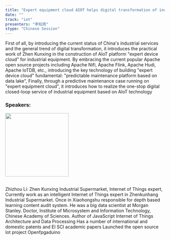 ```yaml
---
title: "Expert equipment cloud AIOT helps digital transformation of industrial services"
date: "" 
track: "iot"
presenters: "李知周"
stype: "Chinese Session"
---
```

First of all, by introducing the current status of China's industrial services and the general trend of digital transformation, it introduces the practical work of Zhen Kunxing in the construction of AIoT platform "expert device cloud" for industrial equipment. By embracing the current popular Apache open source projects including Apache Nifi, Apache Flink, Apache Hudi, Apache IoTDB, etc., introducing the key technology of building "expert device cloud" fundamental: "predictable maintenance platform based on data lake", Finally, through a predictive maintenance case running on "expert equipment cloud", it introduces how to realize the one-stop digital closed-loop service of industrial equipment based on AIoT technology

### Speakers: 
<img src="images/speaker/1012.png" width="200" />

<br>Zhizhou Li: Zhen Kunxing Industrial Supermarket, Internet of Things expert, Currently work as an intelligent Internet of Things expert in Zhenkunhang Industrial Supermarket.
Once in Xiaohongshu responsible for depth based learning content audit system.
He was a big data scientist at Morgan Stanley.
Doctor, Institute of Microsystem and Information Technology, Chinese Academy of Sciences.
Author of JavaScript Internet of Things Architecture and Data Processing
Has a number of international and domestic patents and EI SCI academic papers
Launched the open source Iot project Openfpgaduino

 